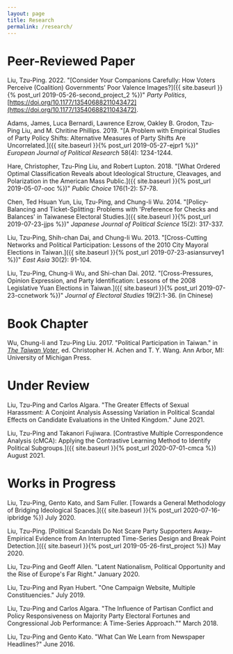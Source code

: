 ```yaml
---
layout: page
title: Research
permalink: /research/
---
```


Peer-Reviewed Paper
===

Liu, Tzu-Ping. 2022. "[Consider Your Companions Carefully: How Voters Perceive (Coalition) Governments’ Poor Valence Images?]({{ site.baseurl }}{% post_url 2019-05-26-second_project_2 %})" *Party Politics*, [https://doi.org/10.1177/13540688211043472](https://doi.org/10.1177/13540688211043472).

Adams, James, Luca Bernardi,  Lawrence Ezrow, Oakley B. Grodon, Tzu-Ping Liu, and M. Chritine Phillips. 2019. "[A Problem with Empirical Studies of Party Policy Shifts: Alternative Measures of Party Shifts Are Uncorrelated.]({{ site.baseurl }}{% post_url 2019-05-27-ejpr1 %})" *European Journal of Political Research* 58(4): 1234-1244.

Hare, Christopher, Tzu-Ping Liu, and Robert Lupton. 2018. "[What Ordered Optimal Classification Reveals about Ideological Structure, Cleavages, and Polarization in the American Mass Public.]({{ site.baseurl }}{% post_url 2019-05-07-ooc %})" *Public Choice* 176(1-2): 57-78.


Chen, Ted Hsuan Yun, Liu, Tzu-Ping, and Chung-li Wu. 2014. "[Policy-Balancing and Ticket-Splitting: Problems with 'Preference for Checks and Balances' in Taiwanese Electoral Studies.]({{ site.baseurl }}{% post_url 2019-07-23-jjps %})" *Japanese Journal of Political Science* 15(2): 317-337.

Liu, Tzu-Ping, Shih-chan Dai, and Chung-li Wu. 2013. "[Cross-Cutting Networks and Political
Participation: Lessons of the 2010 City Mayoral Elections in Taiwan.]({{ site.baseurl }}{% post_url 2019-07-23-asiansurvey1 %})" *East Asia* 30(2): 91-104.

Liu, Tzu-Ping, Chung-li Wu, and Shi-chan Dai. 2012. "[Cross-Pressures, Opinion Expression, and Party Identification: Lessons of the 2008 Legislative Yuan Elections in Taiwan.]({{ site.baseurl }}{% post_url 2019-07-23-ccnetwork %})" *Journal of Electoral Studies*  19(2):1-36. (in Chinese)

Book Chapter
===

Wu, Chung-li and Tzu-Ping Liu. 2017. "Political Participation in Taiwan." in *[The Taiwan Voter](https://www.press.umich.edu/9375036/taiwan_voter)*, ed. Christopher H. Achen and T. Y. Wang. Ann Arbor, MI: University of Michigan Press.

Under Review
===

Liu, Tzu-Ping and Carlos Algara. "The Greater Effects of Sexual Harassment: A Conjoint Analysis Assessing Variation in Political Scandal Effects on Candidate Evaluations in the United Kingdom." June 2021.

Liu, Tzu-Ping and Takanori Fujiwara. [Contrastive Multiple Correspondence Analysis (cMCA): Applying the Contrastive Learning Method to Identify Political Subgroups.]({{ site.baseurl }}{% post_url 2020-07-01-cmca %}) August 2021.

Works in Progress
===

Liu, Tzu-Ping, Gento Kato, and Sam Fuller. [Towards a General Methodology of Bridging Ideological Spaces.]({{ site.baseurl }}{% post_url 2020-07-16-ipbridge %}) July 2020.

Liu, Tzu-Ping. [Political Scandals Do Not Scare Party Supporters Away–Empirical Evidence from An Interrupted Time-Series Design and Break Point Detection.]({{ site.baseurl }}{% post_url 2019-05-26-first_project %}) May 2020.

Liu, Tzu-Ping and Geoff Allen. "Latent Nationalism, Political Opportunity and the Rise of Europe's Far Right." January 2020.

Liu, Tzu-Ping and Ryan Hubert. "One Campaign Website, Multiple Constituencies." July 2019.

Liu, Tzu-Ping and Carlos Algara. "The Influence of Partisan Conflict and Policy Responsiveness on Majority Party Electoral Fortunes and Congressional Job Performance: A Time-Series Approach."" March 2018.

Liu, Tzu-Ping and Gento Kato. "What Can We Learn from Newspaper Headlines?" June 2016.
